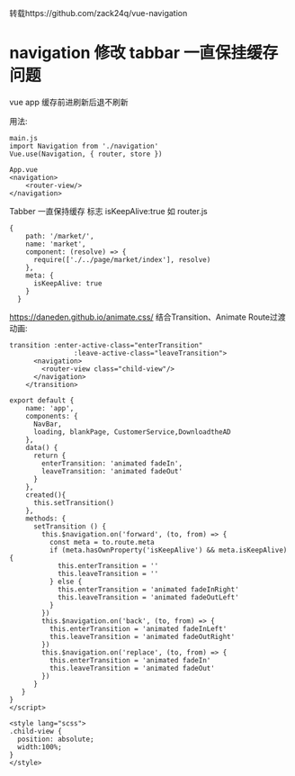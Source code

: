 转载https://github.com/zack24q/vue-navigation
# navigation 修改 tabbar 一直保挂缓存问题
vue app 缓存前进刷新后退不刷新


用法:

    main.js
    import Navigation from './navigation'
    Vue.use(Navigation, { router, store })
    
    App.vue
    <navigation>
        <router-view/>
    </navigation>


Tabber 一直保持缓存 标志 isKeepAlive:true 如
router.js

    {
        path: '/market/',
        name: 'market',
        component: (resolve) => {
          require(['./../page/market/index'], resolve)
        },
        meta: {
          isKeepAlive: true
        }
      }
      

  https://daneden.github.io/animate.css/
  结合Transition、Animate  Route过渡动画:
  
  

    transition :enter-active-class="enterTransition"
                    :leave-active-class="leaveTransition">
          <navigation>
            <router-view class="child-view"/>
          </navigation>
        </transition>
        
    export default {
        name: 'app',
        components: {
          NavBar,
          loading, blankPage, CustomerService,DownloadtheAD
        },
        data() {
          return {
            enterTransition: 'animated fadeIn',
            leaveTransition: 'animated fadeOut'
          }
        },
        created(){
          this.setTransition()
        },
        methods: {
          setTransition () {
            this.$navigation.on('forward', (to, from) => {
              const meta = to.route.meta
              if (meta.hasOwnProperty('isKeepAlive') && meta.isKeepAlive) {
                this.enterTransition = ''
                this.leaveTransition = ''
              } else {
                this.enterTransition = 'animated fadeInRight'
                this.leaveTransition = 'animated fadeOutLeft'
              }
            })
            this.$navigation.on('back', (to, from) => {
              this.enterTransition = 'animated fadeInLeft'
              this.leaveTransition = 'animated fadeOutRight'
            })
            this.$navigation.on('replace', (to, from) => {
              this.enterTransition = 'animated fadeIn'
              this.leaveTransition = 'animated fadeOut'
            })
          }
       }
    }
    </script>
    
    <style lang="scss">
    .child-view {
      position: absolute;
      width:100%;
    }
    </style>

